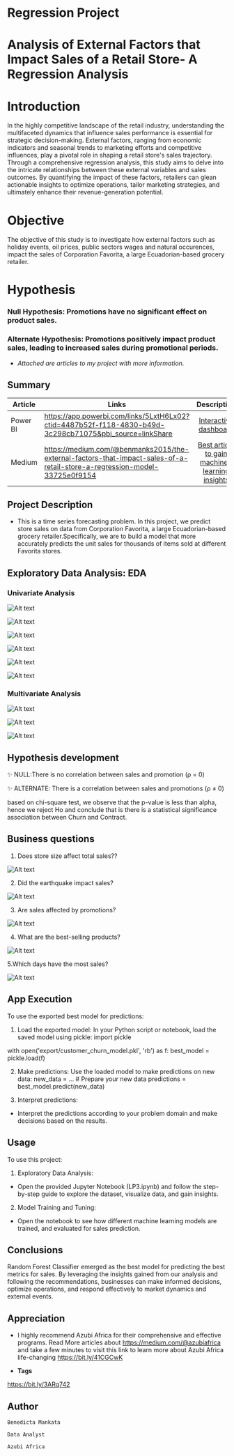 
# Regression Project

# Analysis of External Factors that Impact Sales of a Retail Store- A Regression Analysis
# Introduction
 In the highly competitive landscape of the retail industry, understanding the multifaceted dynamics that influence sales performance is essential for strategic decision-making. External factors, ranging from economic indicators and seasonal trends to marketing efforts and competitive influences, play a pivotal role in shaping a retail store's sales trajectory. Through a comprehensive regression analysis, this study aims to delve into the intricate relationships between these external variables and sales outcomes. By quantifying the impact of these factors, retailers can glean actionable insights to optimize operations, tailor marketing strategies, and ultimately enhance their revenue-generation potential.

# Objective
 The objective of this study is to investigate how external factors such as holiday events, oil prices, public sectors wages and natural occurences, impact the sales of Corporation Favorita, a large Ecuadorian-based grocery retailer.

# Hypothesis

### Null Hypothesis: Promotions have no significant effect on product sales.

### Alternate Hypothesis:  Promotions positively impact product sales, leading to increased sales during promotional periods.

-  *Attached are articles to my project with more information.*
## Summary
| Article     | Links      | Description |
|-----------|-------------|:-------------:|
|Power BI| https://app.powerbi.com/links/5LxtH6Lx02?ctid=4487b52f-f118-4830-b49d-3c298cb71075&pbi_source=linkShare  |  [Interactive dashboard](/) |
|Medium   |   https://medium.com/@benmanks2015/the-external-factors-that-impact-sales-of-a-retail-store-a-regression-model-33725e0f9154                       |  [ Best article to gain machine-learning insights                        ](/) |

## Project Description

-  This is a time series forecasting problem. In this project, we predict store sales on data from Corporation Favorita, a large Ecuadorian-based grocery retailer.Specifically, we are to build a model that more accurately predicts the unit sales for thousands of items sold at different Favorita stores.

## Exploratory Data Analysis: EDA

### Univariate Analysis

![Alt text](image/oil.png)

![Alt text](image/cities.png)

![Alt text](image/monthlysales.png)

![Alt text](image/salesdata.png)

![Alt text](image/product.png)

![Alt text](image/daysofsalesbyweek.png)

### Multivariate Analysis 

![Alt text](images/salesandtransactions.png)

![Alt text](images/transactionbystores.png)

![Alt text](images/salesforholiday.png)

## Hypothesis development

✨ NULL:There is no correlation between sales and promotion (ρ = 0)

✨ ALTERNATE: There is a correlation between sales and promotions (ρ ≠ 0)

based on chi-square test, we observe that the p-value is less than alpha, hence we reject Ho and conclude that is there is a statistical significance association between Churn and Contract.

## Business questions
1. Does store size affect total sales?? 

![Alt text](images/cluster.png)

2. Did the earthquake impact sales?

![Alt text](images/earthquake.png)

3. Are sales affected by promotions?

![Alt text](images/promotedandnonpromoted.png)

4. What are the best-selling products?

![Alt text](images/product.png)

5.Which days have the most sales?

![Alt text](images/dayofsalesbyweek.png)



## App Execution

To use the exported best model for predictions:
1. Load the exported model:
In your Python script or notebook, load the saved model using pickle:
import pickle

with open('export/customer_churn_model.pkl', 'rb') as f:
  best_model = pickle.load(f)

2. Make predictions:
Use the loaded model to make predictions on new data:
new_data = ...  # Prepare your new data
predictions = best_model.predict(new_data)

3. Interpret predictions:
- Interpret the predictions according to your problem domain and make decisions based on the results.

## Usage

To use this project:

1. Exploratory Data Analysis:
- Open the provided Jupyter Notebook (LP3.ipynb) and follow the step-by-step guide to explore the dataset, visualize data, and gain insights.

2. Model Training and Tuning:
- Open the notebook to see how different machine learning models are trained,  and evaluated for sales prediction.



## Conclusions 

Random Forest Classifier emerged as the best model for predicting the best metrics for sales. By leveraging the insights gained from our analysis and following the recommendations, businesses can make informed decisions, optimize operations, and respond effectively to market dynamics and external events.



## Appreciation
-   I highly recommend Azubi Africa for their comprehensive and effective programs. Read More articles about https://medium.com/@azubiafrica and take a few minutes to visit this link to learn more about Azubi Africa life-changing https://bit.ly/41CGCwK 

-  **Tags**

https://bit.ly/3ARq742


## Author

`Benedicta Mankata `

`Data Analyst`

`Azubi Africa`